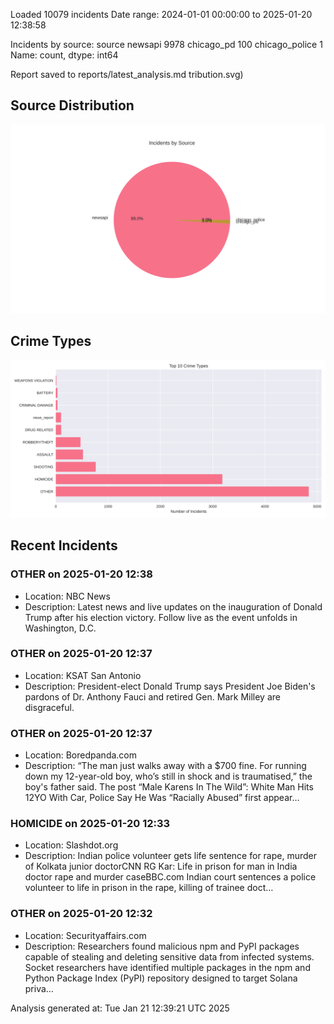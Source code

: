 
Loaded 10079 incidents
Date range: 2024-01-01 00:00:00 to 2025-01-20 12:38:58

Incidents by source:
source
newsapi           9978
chicago_pd         100
chicago_police       1
Name: count, dtype: int64

Report saved to reports/latest_analysis.md
tribution.svg)

## Source Distribution
![Source Distribution](images/source_distribution.svg)

## Crime Types
![Crime Types](images/crime_types.svg)

## Recent Incidents

### OTHER on 2025-01-20 12:38
- Location: NBC News
- Description: Latest news and live updates on the inauguration of Donald Trump after his election victory. Follow live as the event unfolds in Washington, D.C.


### OTHER on 2025-01-20 12:37
- Location: KSAT San Antonio
- Description: President-elect Donald Trump says President Joe Biden's pardons of Dr. Anthony Fauci and retired Gen. Mark Milley are disgraceful.


### OTHER on 2025-01-20 12:37
- Location: Boredpanda.com
- Description: “The man just walks away with a $700 fine. For running down my 12-year-old boy, who’s still in shock and is traumatised,” the boy's father said.
The post “Male Karens In The Wild”: White Man Hits 12YO With Car, Police Say He Was “Racially Abused” first appear…


### HOMICIDE on 2025-01-20 12:33
- Location: Slashdot.org
- Description: Indian police volunteer gets life sentence for rape, murder of Kolkata junior doctorCNN RG Kar: Life in prison for man in India doctor rape and murder caseBBC.com Indian court sentences a police volunteer to life in prison in the rape, killing of trainee doct…


### OTHER on 2025-01-20 12:32
- Location: Securityaffairs.com
- Description: Researchers found malicious npm and PyPI packages capable of stealing and deleting sensitive data from infected systems. Socket researchers have identified multiple packages in the npm and Python Package Index (PyPI) repository designed to target Solana priva…

Analysis generated at: Tue Jan 21 12:39:21 UTC 2025
